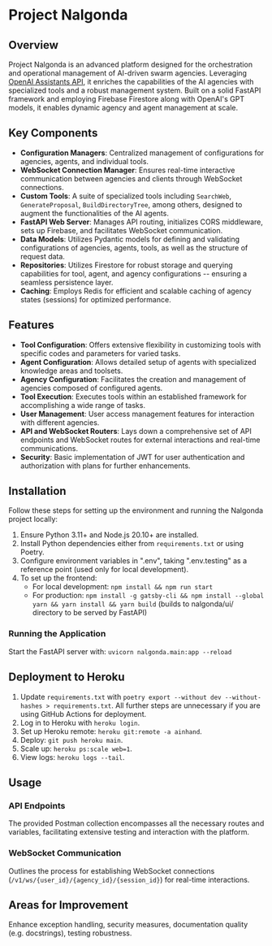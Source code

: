 # Project Nalgonda

## Overview

Project Nalgonda is an advanced platform designed for the orchestration and operational management of AI-driven swarm agencies. Leveraging [OpenAI Assistants API](https://platform.openai.com/docs/assistants/overview), it enriches the capabilities of the AI agencies with specialized tools and a robust management system. Built on a solid FastAPI framework and employing Firebase Firestore along with OpenAI's GPT models, it enables dynamic agency and agent management at scale.

## Key Components

- **Configuration Managers**: Centralized management of configurations for agencies, agents, and individual tools.
- **WebSocket Connection Manager**: Ensures real-time interactive communication between agencies and clients through WebSocket connections.
- **Custom Tools**: A suite of specialized tools including `SearchWeb`, `GenerateProposal`, `BuildDirectoryTree`, among others, designed to augment the functionalities of the AI agents.
- **FastAPI Web Server**: Manages API routing, initializes CORS middleware, sets up Firebase, and facilitates WebSocket communication.
- **Data Models**: Utilizes Pydantic models for defining and validating configurations of agencies, agents, tools, as well as the structure of request data.
- **Repositories**: Utilizes Firestore for robust storage and querying capabilities for tool, agent, and agency configurations -- ensuring a seamless persistence layer.
- **Caching**: Employs Redis for efficient and scalable caching of agency states (sessions) for optimized performance.

## Features

- **Tool Configuration**: Offers extensive flexibility in customizing tools with specific codes and parameters for varied tasks.
- **Agent Configuration**: Allows detailed setup of agents with specialized knowledge areas and toolsets.
- **Agency Configuration**: Facilitates the creation and management of agencies composed of configured agents.
- **Tool Execution**: Executes tools within an established framework for accomplishing a wide range of tasks.
- **User Management**: User access management features for interaction with different agencies.
- **API and WebSocket Routers**: Lays down a comprehensive set of API endpoints and WebSocket routes for external interactions and real-time communications.
- **Security**: Basic implementation of JWT for user authentication and authorization with plans for further enhancements.

## Installation

Follow these steps for setting up the environment and running the Nalgonda project locally:

1. Ensure Python 3.11+ and Node.js 20.10+ are installed.
2. Install Python dependencies either from `requirements.txt` or using Poetry.
3. Configure environment variables in ".env", taking ".env.testing" as a reference point (used only for local development).
4. To set up the frontend:
   - For local development: `npm install && npm run start`
   - For production: `npm install -g gatsby-cli && npm install --global yarn && yarn install && yarn build` (builds to nalgonda/ui/ directory to be served by FastAPI)

### Running the Application
Start the FastAPI server with: `uvicorn nalgonda.main:app --reload`

## Deployment to Heroku

1. Update `requirements.txt` with `poetry export --without dev --without-hashes > requirements.txt`.
All further steps are unnecessary if you are using GitHub Actions for deployment.
2. Log in to Heroku with `heroku login`.
3. Set up Heroku remote: `heroku git:remote -a ainhand`.
4. Deploy: `git push heroku main`.
5. Scale up: `heroku ps:scale web=1`.
6. View logs: `heroku logs --tail`.

## Usage

### API Endpoints
The provided Postman collection encompasses all the necessary routes and variables, facilitating extensive testing and interaction with the platform.

### WebSocket Communication
Outlines the process for establishing WebSocket connections (`/v1/ws/{user_id}/{agency_id}/{session_id}`) for real-time interactions.

## Areas for Improvement
Enhance exception handling, security measures, documentation quality (e.g. docstrings), testing robustness.
